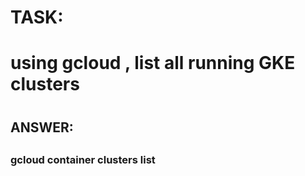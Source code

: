 
#
# TASK: 
#   using gcloud , list all running GKE clusters
#


##
## ANSWER:
##

###
### gcloud container clusters list
###




